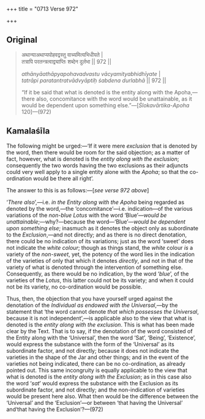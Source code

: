 +++
title = "0713 Verse 972"

+++
## Original 
>
> अथान्याअथाप्यपोहवद्वस्तु वाच्यमित्यभिधीयते \|  
> तत्रापि परतन्त्रत्वाद्व्याप्तिः शब्देन दुर्लभा \|\| 972 \|\| 
>
> *athānyāathāpyapohavadvastu vācyamityabhidhīyate* \|  
> *tatrāpi paratantratvādvyāptiḥ śabdena durlabhā* \|\| 972 \|\| 
>
> “If it be said that what is denoted is the entity along with the Apoha,—there also, concomitance with the word would be unattainable, as it would be dependent upon something else.”—[*Ślokavārtika*-*Apoha* 120]—(972)



## Kamalaśīla

The following might be urged:—‘If it were mere *exclusion* that is denoted by the word, then there would be room for the said objection; as a matter of fact, however, what is denoted is the *entity along with the exclusion*; consequently the two words having the two exclusions as their adjuncts could very well apply to a single entity alone with the *Apoha*; so that the co-ordination would be there all right’.

The answer to this is as follows:—[*see verse 972 above*]

‘*There also*’,—i.e. *in the Entity along with the Apoha* being regarded as denoted by the word,—the ‘concomitance’—i.e. indication—of the various variations of the *non-blue Lotus* with the word ‘Blue’—*would be unattainable*;—why?—because the word—‘Blue’—*would be dependent upon something else*; inasmuch as it denotes the object only as subordinate to the *Exclusion*,—and not directly; and as there is no direct denotation, there could be no indication of its variations; just as the word ‘sweet’ does not indicate the *white colour*; though as things stand, the *white* colour *is* a variety of the *non-sweet*, yet, the potency of the word lies in the indication of the varieties of only that which it denotes *directly*, and not in that of the variety of what is denoted through the intervention of something else. Consequently, as there would be no indication, by the word ‘*blue*’, of the varieties of the *Lotus*, this latter could not be its variety; and when it could not be its variety, no co-ordination would be possible.

Thus, then, the objection that you have yourself urged against the denotation of the *Individual as endowed with the Universal*,—by the statement that ‘the word cannot denote *that which possesses the Universal*, because it is not independent’,—is applicable also to the view that what is denoted is the *entity along with the exclusion*. This is what has been made clear by the Text. That is to say, if the denotation of the word consisted of the Entity along with the ‘Universal’, then the word ‘Sat’, ‘Being’, ‘Existence’, would express the substance with the form of the ‘Universal’ as its subordinate factor, and not directly; because it does not indicate the varieties in the shape of the Jar and other things; and in the event of the varieties not being indicated, there can be no co-ordination, as already pointed out. This same incongruity is equally applicable to the view that what is denoted is the *entity along with the Exclusion*; as in this case also the word ‘*sat*’ would express the substance with the Exclusion as its subordinate factor, and not directly; and the non-indication of varieties would be present here also. What then would be the difference between the ‘Universal’ and the ‘Exclusion’—or between ‘that having the Universal’ and‘that having the Exclusion’?—(972)


